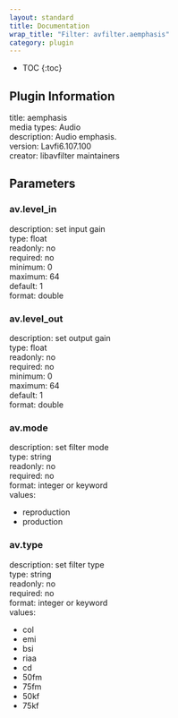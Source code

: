 ```yaml
---
layout: standard
title: Documentation
wrap_title: "Filter: avfilter.aemphasis"
category: plugin
---
```

* TOC
{:toc}

## Plugin Information

title: aemphasis  
media types:
Audio  
description: Audio emphasis.  
version: Lavfi6.107.100  
creator: libavfilter maintainers  

## Parameters

### av.level_in

  
description:
set input gain  
type: float  
readonly: no  
required: no  
minimum: 0  
maximum: 64  
default: 1  
format: double  

### av.level_out

  
description:
set output gain  
type: float  
readonly: no  
required: no  
minimum: 0  
maximum: 64  
default: 1  
format: double  

### av.mode

  
description:
set filter mode  
type: string  
readonly: no  
required: no  
format: integer or keyword  
values:  

* reproduction
* production

### av.type

  
description:
set filter type  
type: string  
readonly: no  
required: no  
format: integer or keyword  
values:  

* col
* emi
* bsi
* riaa
* cd
* 50fm
* 75fm
* 50kf
* 75kf

